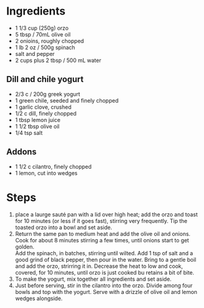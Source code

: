 # Ingredients

* 1 1/3 cup (250g) orzo 
* 5 tbsp / 70mL olive oil
* 2 onioins, roughly chopped
* 1 lb 2 oz / 500g spinach
* salt and pepper
* 2 cups plus 2 tbsp / 500 mL water

## Dill and chile yogurt

* 2/3 c / 200g greek yogurt
* 1 green chile, seeded and finely chopped
* 1 garlic clove, crushed
* 1/2 c dill, finely chopped
* 1 tbsp lemon juice
* 1 1/2 tbsp olive oil
* 1/4 tsp salt

## Addons
* 1 1/2 c cilantro, finely chopped
* 1 lemon, cut into wedges

# Steps

1. place a laurge sauté pan with a lid over high heat; add the orzo and toast for
   10 minutes (or less if it goes fast), stirring very frequently.  Tip the toasted orzo 
   into a bowl and set aside.
1. Return the same pan to medium heat and add the olive oil and onions. Cook 
   for about 8 minutes stirring a few times, until onions start to get golden.  
   Add the spinach, in batches, stirring until wilted.  Add 1 tsp of salt and a 
   good grind of black pepper, then pour in the water.  Bring to a gentle boil and 
   add the orzo, strirring it in.  Decrease the heat to low and cook, covered, for 
   10 minutes, until orzo is just cooked bu retains a bit of bite.
1. To make the yogurt, mix together all ingredients and set aside.
1. Just before serving, stir in the cilantro into the orzo. Divide among four bowls 
   and top with the yogurt. Serve with a drizzle of olive oil and lemon wedges alongside.
   
   
